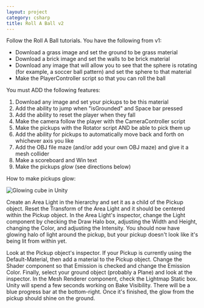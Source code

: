 ```yaml
---
layout: project
category: csharp
title: Roll A Ball v2
---
```

Follow the Roll A Ball tutorials. You have the following from v1:

  - Download a grass image and set the ground to be grass material
  - Download a brick image and set the walls to be brick material
  - Download any image that will allow you to see that the sphere is rotating (for example, a soccer ball pattern) and set the sphere to that material
  - Make the PlayerController script so that you can roll the ball

You must ADD the following features:

  1. Download any image and set your pickups to be this material
  1. Add the ability to jump when "isGrounded" and Space bar pressed
  1. Add the ability to reset the player when they fall
  1. Make the camera follow the player with the CameraController script
  1. Make the pickups with the Rotator script AND be able to pick them up
  1. Add the ability for pickups to automatically move back and forth on whichever axis you like
  1. Add the OBJ file maze (and/or add your own OBJ maze) and give it a mesh collider
  1. Make a scoreboard and Win text
  1. Make the pickups *glow* (see directions below)

How to make pickups glow:

![Glowing cube in Unity](/gd\csharp\pickupGlow.PNG)

Create an Area Light in the hierarchy and set it as a child of the Pickup object. Reset the Transform of the Area Light and it should be centered within the Pickup object. In the Area Light's inspector, change the Light component by checking the Draw Halo box, adjusting the Width and Height, changing the Color, and adjusting the Intensity. You should now have glowing halo of light around the pickup, but your pickup doesn't look like it's being lit from within yet.

Look at the Pickup object's inspector. If your Pickup is currently using the Default-Material, then add a material to the Pickup object. Change the Shader component so that Emission is checked and change the Emission Color. Finally, select your ground object (probably a Plane) and look at the inspector. In the Mesh Renderer component, check the Lightmap Static box. Unity will spend a few seconds working on Bake Visibility. There will be a blue progress bar at the bottom-right. Once it's finished, the glow from the pickup should shine on the ground.
